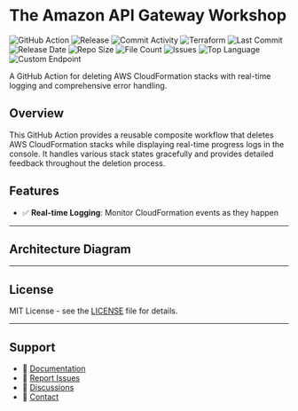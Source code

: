 # The Amazon API Gateway Workshop

![GitHub Action](https://img.shields.io/badge/GitHub-Action-blue?logo=github)&nbsp;![Release](https://github.com/subhamay-bhattacharyya/4310-api-gateway-tf/actions/workflows/release.yaml/badge.svg)&nbsp;![Commit Activity](https://img.shields.io/github/commit-activity/t/subhamay-bhattacharyya/4310-api-gateway-tf)&nbsp;![Terraform](https://img.shields.io/badge/AWS-Terraform-orange?logo=amazonaws)&nbsp;![Last Commit](https://img.shields.io/github/last-commit/subhamay-bhattacharyya/4310-api-gateway-tf)&nbsp;![Release Date](https://img.shields.io/github/release-date/subhamay-bhattacharyya/4310-api-gateway-tf)&nbsp;![Repo Size](https://img.shields.io/github/repo-size/subhamay-bhattacharyya/4310-api-gateway-tf)&nbsp;![File Count](https://img.shields.io/github/directory-file-count/subhamay-bhattacharyya/4310-api-gateway-tf)&nbsp;![Issues](https://img.shields.io/github/issues/subhamay-bhattacharyya/4310-api-gateway-tf)&nbsp;![Top Language](https://img.shields.io/github/languages/top/subhamay-bhattacharyya/4310-api-gateway-tf)&nbsp;![Custom Endpoint](https://img.shields.io/endpoint?url=https://gist.githubusercontent.com/bsubhamay/79f0c85a63e1e08d68684952bf914f2b/raw/4310-api-gateway-tf.json?)


A GitHub Action for deleting AWS CloudFormation stacks with real-time logging and comprehensive error handling.

## Overview

This GitHub Action provides a reusable composite workflow that deletes AWS CloudFormation stacks while displaying real-time progress logs in the console. It handles various stack states gracefully and provides detailed feedback throughout the deletion process.

## Features

- ✅ **Real-time Logging**: Monitor CloudFormation events as they happen

---

## Architecture Diagram


---

## License

MIT License - see the [LICENSE](LICENSE) file for details.

---

## Support

- 📖 [Documentation](https://github.com/subhamay-bhattacharyya/4310-api-gateway-tf/wiki)
- 🐛 [Report Issues](https://github.com/subhamay-bhattacharyya/4310-api-gateway-tf/issues)
- 💬 [Discussions](https://github.com/subhamay-bhattacharyya/4310-api-gateway-tf/discussions)
- 📧 [Contact](mailto:support@subhamay.aws@gmail.com)